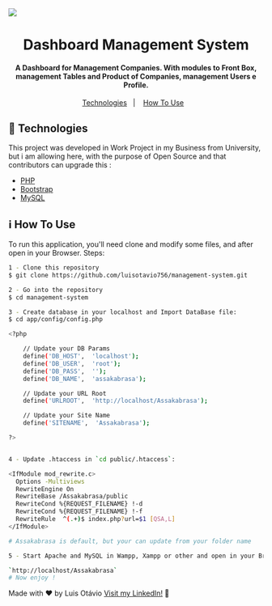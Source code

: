 
<img src="https://res.cloudinary.com/luisotavio756/image/upload/v1590021020/20200520_212423_hibys8.gif"/>
<h1 align="center">
   Dashboard Management System 
</h1>

<h4 align="center">
  A Dashboard for Management Companies. With modules to Front Box, management Tables and Product of Companies, management Users e Profile.  
</h4>
<p align="center">
  <a href="#rocket-technologies">Technologies</a>&nbsp;&nbsp;&nbsp;|&nbsp;&nbsp;&nbsp;
  <a href="#information_source-how-to-use">How To Use</a>&nbsp;&nbsp;&nbsp;
</p>

## :rocket: Technologies

This project was developed in Work Project in my Business from University, but i am allowing here, with the purpose of Open Source and that contributors can upgrade this :

-  [PHP](https://php.net)
-  [Bootstrap](https://getbootstrap.com)
-  [MySQL](https://mysql.com)

## :information_source: How To Use

To run this application, you'll need clone and modify some files, and after open in your Browser. Steps:

```bash
1 - Clone this repository
$ git clone https://github.com/luisotavio756/management-system.git

2 - Go into the repository
$ cd management-system

3 - Create database in your localhost and Import DataBase file:
$ cd app/config/config.php

<?php

	// Update your DB Params
	define('DB_HOST',  'localhost');
	define('DB_USER',  'root');
	define('DB_PASS',  '');
	define('DB_NAME',  'assakabrasa');

	// Update your URL Root
	define('URLROOT',  'http://localhost/Assakabrasa');

	// Update your Site Name
	define('SITENAME',  'Assakabrasa');

?>


4 - Update .htaccess in `cd public/.htaccess`:

<IfModule mod_rewrite.c>
  Options -Multiviews
  RewriteEngine On
  RewriteBase /Assakabrasa/public
  RewriteCond %{REQUEST_FILENAME} !-d
  RewriteCond %{REQUEST_FILENAME} !-f
  RewriteRule  ^(.+)$ index.php?url=$1 [QSA,L]
</IfModule>

# Assakabrasa is default, but your can update from your folder name

5 - Start Apache and MySQL in Wampp, Xampp or other and open in your Browser:

`http://localhost/Assakabrasa`
# Now enjoy !
```

Made with ♥ by Luis Otávio [Visit my LinkedIn!](https://www.linkedin.com/in/lu%C3%ADs-ot%C3%A1vio-87851517a/) :wave:

